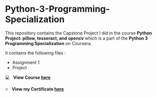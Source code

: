 # Python-3-Programming-Specialization

This repository contains the Capstone Project I did in the course **Python Project: pillow, tesseract, and opencv** which is a part of the **Python 3 Programming Specialization** on Coursera.

It contains the following files :
* Assignment 1
* Project

:computer: &nbsp; **View Course [here](https://www.coursera.org/specializations/python-3-programming)**

:star: &nbsp; **View my Certificate [here](https://coursera.org/share/93185877e08f49901f46d03346f12524)**
